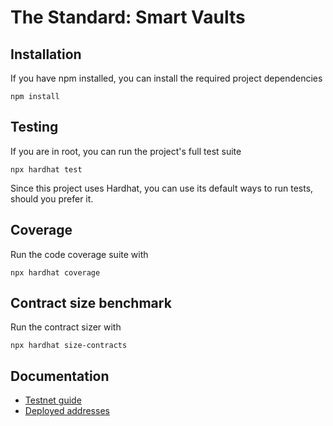 # The Standard: Smart Vaults

## Installation
If you have npm installed, you can install the required project dependencies
```
npm install
```

## Testing
If you are in root, you can run the project's full test suite
```
npx hardhat test
```
Since this project uses Hardhat, you can use its default ways to run tests, should you prefer it.
## Coverage
Run the code coverage suite with
```
npx hardhat coverage
```

## Contract size benchmark
Run the contract sizer with
```
npx hardhat size-contracts
```

## Documentation
- [Testnet guide](docs/TESTNET)
- [Deployed addresses](docs/addresses.json)
